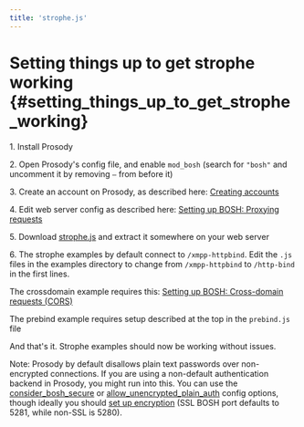 ```yaml
---
title: 'strophe.js'
---
```


# Setting things up to get strophe working {#setting_things_up_to_get_strophe_working}

1\. Install Prosody

2\. Open Prosody\'s config file, and enable `mod_bosh` (search for
`"bosh"` and uncomment it by removing `–` from before it)

3\. Create an account on Prosody, as described here: [Creating
accounts](/doc/creating_accounts)

4\. Edit web server config as described here: [Setting up BOSH: Proxying
requests](/doc/setting_up_bosh#proxying_requests)

5\. Download [strophe.js](https://strophe.im/) and extract it somewhere on
your web server

6\. The strophe examples by default connect to `/xmpp-httpbind`. Edit the
`.js` files in the examples directory to change from `/xmpp-httpbind` to
`/http-bind` in the first lines.

The crossdomain example requires this: [Setting up BOSH: Cross-domain
requests (CORS)](/doc/setting_up_bosh#cross-domain_requests_cors)

The prebind example requires setup described at the top in the
`prebind.js` file

And that\'s it. Strophe examples should now be working without issues.

Note: Prosody by default disallows plain text passwords over
non-encrypted connections. If you are using a non-default authentication
backend in Prosody, you might run into this. You can use the
[consider\_bosh\_secure](/doc/modules/mod_bosh#configuration) or
[allow\_unencrypted\_plain\_auth](/doc/modules/mod_saslauth#configuration)
config options, though ideally you should [set up
encryption](/doc/certificates) (SSL BOSH port defaults to 5281, while
non-SSL is 5280).
